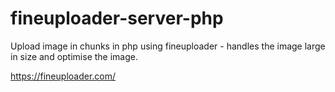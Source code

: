 # fineuploader-server-php
Upload image in chunks in php using fineuploader - handles the image large in size and optimise the image.

https://fineuploader.com/

